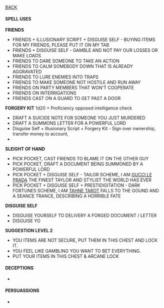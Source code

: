 [BACK](../CHARACTER.MD)

#### SPELL USES

__FRIENDS__
- FRIENDS + ILLUSIONARY SCRIPT + DISGUISE SELF - BUYING ITEMS FOR MY FRIENDS, PLEASE PUT IT ON MY TAB
- FRIENDS + DISGUISE SELF - GAMBLE AND NOT PAY OUR LOSSES OR MAKE LOADS
- FRIENDS TO DARE SOMEONE TO TAKE AN ACTION
- FRIENDS TO CALM SOMEBODY DOWN THAT IS ALREADY AGGRAVATED
- FRIENDS TO LURE ENEMIES INTO TRAPS
- FRIENDS TO MAKE SOMEONE NOT HOSTILE AND RUN AWAY
- FRIENDS ON PARTY MEMBERS THAT WON'T COOPERATE
- FRIENDS ON INTERRIGATIONS
- FRIENDS CAST ON A GUARD TO GET PAST A DOOR

__FORGERY KIT__
1d20 + Proficiency opposed intelligence check 
- DRAFT A SUICIDE NOTE FOR SOMEONE YOU JUST MURDERED 
- DRAFT A SUMMONS LETTER FOR A POWERFUL LORD
- Disguise Self + Illusionary Script + Forgery Kit - Sign over ownership, transfer money to account, 
- 

__SLEIGHT OF HAND__ 
- PICK POCKET, CAST FRIENDS TO BLAME IT ON THE OTHER GUY
- PICK POCKET, DRAFT A DOCUMENT BEING SUMMONED BY A POWERFUL LORD
- PICK POCKET + DISGUISE SELF - TAILOR SCHEME, I AM [GUCCI LE PRADA](../IMAGES/GUCCILEPRADA.PNG) THE FINEST TAYLOR AND STYLIST THE WORLD HAS EVER
- PICK POCKET + DISGUISE SELF + PRESTIDIGITATION - DARK FORTUNES SCHEME, I AM [TAHNE TAROT](../IMAGES/TAHNETARROT.JPG) FALLS TO THE GOUND AND A SEANCE TRANCE, DESCRIBING A HORRIBLE FATE


__DISGUISE SELF__
- DISGUISE YOURSELF TO DELIVERY A FORGED DOCUMENT / LETTER
- DISGUISE YO

__SUGGESTION LEVEL 2__
- YOU ITEMS ARE NOT SECURE, PUT THEM IN THIS CHEST AND LOCK IT.
- YOU FEEL LIKE GAMBLING YOU WANT TO BET EVERYTHING.
- PUT YOUR ITEMS IN THIS CHEST & ARCANE LOCK
  
#### DECEPTIONS
-

#### PERSUASSIONS
- 
